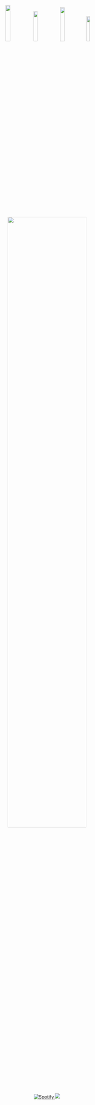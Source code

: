 <p align="center">
<a href="https://discord.gg/eVKQhnrzyg" target"blank_"><img width="17%" src="https://img.shields.io/badge/Discord%20-5b0081.svg?&style=for-the-badge&logo=discord&logoColor=fffff"></a>
<a href="https://github.com/noxtie" target"blank_"><img width="15.5%" src="https://img.shields.io/badge/GitHub%20-5b0081.svg?&style=for-the-badge&logo=github&logoColor=fffff"></a>
<a href="https://open.spotify.com/user/tf412hk8cywbj2qy10ke28i4m?si=5b62cc0d06234ef6" target"blank_"><img width="16.5%" src="https://img.shields.io/badge/Spotify%20-5b0081.svg?&style=for-the-badge&logo=spotify&logoColor=fffff"></a>
<a href="https://steamcommunity.com/id/NodeJsScriptICQVISA/" target"blank_"><img width="14.16%" src="https://img.shields.io/badge/steam%20-5b0081.svg?&style=for-the-badge&logo=steam&logoColor=fffff%22"></a>




<img width="70%" src="https://lanyard-profile-readme.vercel.app/api/378243205080154113?bg=5b0081&borderRadius=7px">
</div>

<!-- ╔═══════════════════════════════════════════════════════════════════════════════════════════════════╗
     ║ Spotify                                                                                           ║
     ╚═══════════════════════════════════════════════════════════════════════════════════════════════════╝ -->
<p align="center">
<a href="https://spotify-github-profile.vercel.app/api/view?uid=noxtie&redirect=true">
<img src="https://spotify-github-profile.vercel.app/api/view?uid=noxtie&cover_image=true&theme=default&show_offline=true&background_color=212121&interchange=true&bar_color=212121&bar_color_cover=true" alt="Spotify" />
<img src="https://spotify-recently-played-readme.vercel.app/api?user=noxtie&count=7&width=320" />
